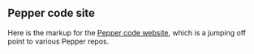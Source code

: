## Pepper code site
Here is the markup for the [Pepper code website](https://code.datadonationplatform.org), which is a jumping off point to various Pepper repos.
